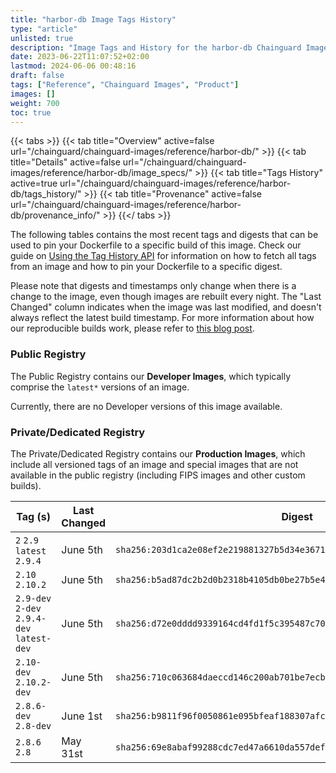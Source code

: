 ```yaml
---
title: "harbor-db Image Tags History"
type: "article"
unlisted: true
description: "Image Tags and History for the harbor-db Chainguard Image"
date: 2023-06-22T11:07:52+02:00
lastmod: 2024-06-06 00:48:16
draft: false
tags: ["Reference", "Chainguard Images", "Product"]
images: []
weight: 700
toc: true
---
```


{{< tabs >}}
{{< tab title="Overview" active=false url="/chainguard/chainguard-images/reference/harbor-db/" >}}
{{< tab title="Details" active=false url="/chainguard/chainguard-images/reference/harbor-db/image_specs/" >}}
{{< tab title="Tags History" active=true url="/chainguard/chainguard-images/reference/harbor-db/tags_history/" >}}
{{< tab title="Provenance" active=false url="/chainguard/chainguard-images/reference/harbor-db/provenance_info/" >}}
{{</ tabs >}}

The following tables contains the most recent tags and digests that can be used to pin your Dockerfile to a specific build of this image. Check our guide on [Using the Tag History API](/chainguard/chainguard-images/using-the-tag-history-api/) for information on how to fetch all tags from an image and how to pin your Dockerfile to a specific digest.

Please note that digests and timestamps only change when there is a change to the image, even though images are rebuilt every night. The "Last Changed" column indicates when the image was last modified, and doesn't always reflect the latest build timestamp. For more information about how our reproducible builds work, please refer to [this blog post](https://www.chainguard.dev/unchained/reproducing-chainguards-reproducible-image-builds).

### Public Registry
The Public Registry contains our **Developer Images**, which typically comprise the `latest*` versions of an image.

Currently, there are no Developer versions of this image available.

### Private/Dedicated Registry
The Private/Dedicated Registry contains our **Production Images**, which include all versioned tags of an image and special images that are not available in the public registry (including FIPS images and other custom builds).

| Tag (s)                                     | Last Changed | Digest                                                                    |
|---------------------------------------------|--------------|---------------------------------------------------------------------------|
|  `2` `2.9` `latest` `2.9.4`                 | June 5th     | `sha256:203d1ca2e08ef2e219881327b5d34e36712352a97317eb1572b98c896b1b49a5` |
|  `2.10` `2.10.2`                            | June 5th     | `sha256:b5ad87dc2b2d0b2318b4105db0be27b5e47b1dc94e1d6954218270b695acb402` |
|  `2.9-dev` `2-dev` `2.9.4-dev` `latest-dev` | June 5th     | `sha256:d72e0dddd9339164cd4fd1f5c395487c709c5b2874a39d44887550a0a6433fc3` |
|  `2.10-dev` `2.10.2-dev`                    | June 5th     | `sha256:710c063684daeccd146c200ab701be7ecbda369b637744ead91d06bff526131e` |
|  `2.8.6-dev` `2.8-dev`                      | June 1st     | `sha256:b9811f96f0050861e095bfeaf188307afc76c89b462d685488823bc78c83b300` |
|  `2.8.6` `2.8`                              | May 31st     | `sha256:69e8abaf99288cdc7ed47a6610da557defa745cfb498520d8575087b1680356c` |


